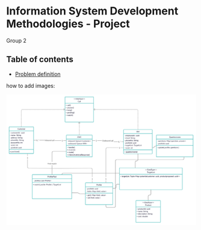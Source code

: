 # Information System Development Methodologies - Project
Group 2

## Table of contents
- [Problem definition](problem_definition.md)

how to add images:

![class diagram](images/ISDM_class_diagram.png)
